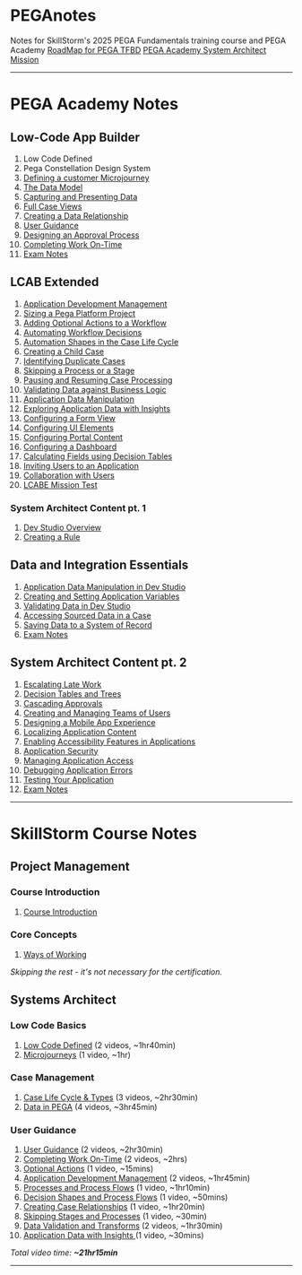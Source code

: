 # PEGAnotes

Notes for SkillStorm's 2025 PEGA Fundamentals training course and PEGA Academy
[RoadMap for PEGA TFBD](https://stormsurge.skillstorm.com/courses/4113/pages/road-map)
[PEGA Academy System Architect Mission](https://academy.pega.com/mission/system-architect/v7)

---
# PEGA Academy Notes
## Low-Code App Builder
1. Low Code Defined
2. Pega Constellation Design System
3. [Defining a customer Microjourney](SkillStorm%20Course/Systems%20Architect/Defining%20a%20customer%20Microjourney.md)
4. [The Data Model](PEGA%20Academy/Low-Code%20App%20Builder/The%20Data%20Model.md)
5. [Capturing and Presenting Data](PEGA%20Academy/Low-Code%20App%20Builder/Capturing%20and%20Presenting%20Data.md)
6. [Full Case Views](PEGA%20Academy/Low-Code%20App%20Builder/Full%20Case%20Views.md)
7. [Creating a Data Relationship](PEGA%20Academy/Low-Code%20App%20Builder/Creating%20a%20Data%20Relationship.md)
8. [User Guidance](PEGA%20Academy/Low-Code%20App%20Builder/User%20Guidance.md)
9. [Designing an Approval Process](PEGA%20Academy/Low-Code%20App%20Builder/Designing%20an%20Approval%20Process.md)
10. [Completing Work On-Time](PEGA%20Academy/Low-Code%20App%20Builder/Completing%20Work%20On-Time.md)
11. [Exam Notes](PEGA%20Academy/Low-Code%20App%20Builder/Exam%20Notes.md)

## LCAB Extended
1. [Application Development Management](PEGA%20Academy/Low-Code%20App%20Builder%20Extended/Application%20Development%20Management.md)
2. [Sizing a Pega Platform Project](PEGA%20Academy/Low-Code%20App%20Builder%20Extended/Sizing%20a%20Pega%20Platform%20Project.md)
3. [Adding Optional Actions to a Workflow](PEGA%20Academy/Low-Code%20App%20Builder%20Extended/Adding%20Optional%20Actions%20to%20a%20Workflow.md)
4. [Automating Workflow Decisions](PEGA%20Academy/Low-Code%20App%20Builder%20Extended/Automating%20Workflow%20Decisions.md)
5. [Automation Shapes in the Case Life Cycle](PEGA%20Academy/Low-Code%20App%20Builder%20Extended/Automation%20Shapes%20in%20the%20Case%20Life%20Cycle.md)
6. [Creating a Child Case](PEGA%20Academy/Low-Code%20App%20Builder%20Extended/Creating%20a%20Child%20Case.md)
7. [Identifying Duplicate Cases](PEGA%20Academy/Low-Code%20App%20Builder%20Extended/Identifying%20Duplicate%20Cases.md)
8. [Skipping a Process or a Stage](PEGA%20Academy/Low-Code%20App%20Builder%20Extended/Skipping%20a%20Process%20or%20a%20Stage.md)
9. [Pausing and Resuming Case Processing](PEGA%20Academy/Low-Code%20App%20Builder%20Extended/Pausing%20and%20Resuming%20Case%20Processing.md)
10. [Validating Data against Business Logic](PEGA%20Academy/Low-Code%20App%20Builder%20Extended/Validating%20Data%20against%20Business%20Logic.md)
11. [Application Data Manipulation](PEGA%20Academy/Low-Code%20App%20Builder%20Extended/Application%20Data%20Manipulation.md)
12. [Exploring Application Data with Insights](PEGA%20Academy/Low-Code%20App%20Builder%20Extended/Exploring%20Application%20Data%20with%20Insights.md)
13. [Configuring a Form View](PEGA%20Academy/Low-Code%20App%20Builder%20Extended/Configuring%20a%20Form%20View.md)
14. [Configuring UI Elements](PEGA%20Academy/Low-Code%20App%20Builder%20Extended/Configuring%20UI%20Elements.md)
15. [Configuring Portal Content](PEGA%20Academy/Low-Code%20App%20Builder%20Extended/Configuring%20Portal%20Content.md)
16. [Configuring a Dashboard](PEGA%20Academy/Low-Code%20App%20Builder%20Extended/Configuring%20a%20Dashboard.md)
17. [Calculating Fields using Decision Tables](PEGA%20Academy/Low-Code%20App%20Builder%20Extended/Calculating%20Fields%20using%20Decision%20Tables.md)
18. [Inviting Users to an Application](PEGA%20Academy/Low-Code%20App%20Builder%20Extended/Inviting%20Users%20to%20an%20Application.md)
19. [Collaboration with Users](PEGA%20Academy/Low-Code%20App%20Builder%20Extended/Collaboration%20with%20Users.md)
20. [LCABE Mission Test](PEGA%20Academy/Low-Code%20App%20Builder%20Extended/LCABE%20Mission%20Test.md)

### System Architect Content pt. 1
1. [Dev Studio Overview](PEGA%20Academy/Dev%20Studio%20Overview.md)
2. [Creating a Rule](PEGA%20Academy/Creating%20a%20Rule.md)

## Data and Integration Essentials
1. [Application Data Manipulation in Dev Studio](PEGA%20Academy/Data%20and%20Integration%20Essentials/Application%20Data%20Manipulation%20in%20Dev%20Studio.md)
2. [Creating and Setting Application Variables](PEGA%20Academy/Data%20and%20Integration%20Essentials/Creating%20and%20Setting%20Application%20Variables.md)
3. [Validating Data in Dev Studio](PEGA%20Academy/Data%20and%20Integration%20Essentials/Validating%20Data%20in%20Dev%20Studio.md)
4. [Accessing Sourced Data in a Case](PEGA%20Academy/Data%20and%20Integration%20Essentials/Accessing%20Sourced%20Data%20in%20a%20Case.md)
5. [Saving Data to a System of Record](PEGA%20Academy/Data%20and%20Integration%20Essentials/Saving%20Data%20to%20a%20System%20of%20Record.md)
6. [Exam Notes](PEGA%20Academy/Data%20and%20Integration%20Essentials/Exam%20Notes.md)

## System Architect Content pt. 2
1. [Escalating Late Work](PEGA%20Academy/Escalating%20Late%20Work.md)
2. [Decision Tables and Trees](PEGA%20Academy/Decision%20Tables%20and%20Trees.md)
3. [Cascading Approvals](PEGA%20Academy/Cascading%20Approvals.md)
4. [Creating and Managing Teams of Users](PEGA%20Academy/Creating%20and%20Managing%20Teams%20of%20Users.md)
5. [Designing a Mobile App Experience](PEGA%20Academy/Designing%20a%20Mobile%20App%20Experience.md)
6. [Localizing Application Content](PEGA%20Academy/Localizing%20Application%20Content.md)
7. [Enabling Accessibility Features in Applications](PEGA%20Academy/Enabling%20Accessibility%20Features%20in%20Applications.md)
8. [Application Security](PEGA%20Academy/Application%20Security.md)
9. [Managing Application Access](PEGA%20Academy/Managing%20Application%20Access.md)
10. [Debugging Application Errors](PEGA%20Academy/Debugging%20Application%20Errors.md)
11. [Testing Your Application](PEGA%20Academy/Testing%20Your%20Application.md)
12. [Exam Notes](PEGA%20Academy/Exam%20Notes.md)

---
# SkillStorm Course Notes
## Project Management
### Course Introduction
1. [Course Introduction](SkillStorm%20Course/Project%20Management/Course%20Introduction.md)
### Core Concepts
1. [Ways of Working](SkillStorm%20Course/Project%20Management/Ways%20of%20Working.md)

*Skipping the rest - it's not necessary for the certification.*
## Systems Architect
### Low Code Basics
1. [Low Code Defined](SkillStorm%20Course/Systems%20Architect/Low%20Code%20Defined.md) (2 videos, ~1hr40min)
2. [Microjourneys](SkillStorm%20Course/Systems%20Architect/Microjourneys.md) (1 video, ~1hr)
### Case Management
1. [Case Life Cycle & Types](SkillStorm%20Course/Case%20Management/Case%20Life%20Cycle%20&%20Types.md) (3 videos, ~2hr30min)
2. [Data in PEGA](SkillStorm%20Course/Case%20Management/Data%20in%20PEGA.md) (4 videos, ~3hr45min)
### User Guidance
1. [User Guidance](User%20Guidance/User%20Guidance.md) (2 videos, ~2hr30min)
2. [Completing Work On-Time](User%20Guidance/Completing%20Work%20On-Time.md) (2 videos, ~2hrs)
3. [Optional Actions](User%20Guidance/Optional%20Actions.md) (1 video, ~15mins)
4. [Application Development Management](User%20Guidance/Application%20Development%20Management.md) (2 videos, ~1hr45min)
5. [Processes and Process Flows](User%20Guidance/Processes%20and%20Process%20Flows.md) (1 video, ~1hr10min)
6. [Decision Shapes and Process Flows](User%20Guidance/Decision%20Shapes%20and%20Process%20Flows.md) (1 video, ~50mins)
7. [Creating Case Relationships](User%20Guidance/Creating%20Case%20Relationships.md) (1 video, ~1hr20min)
8. [Skipping Stages and Processes](User%20Guidance/Skipping%20Stages%20and%20Processes.md) (1 video, ~30min)
9. [Data Validation and Transforms](User%20Guidance/Data%20Validation%20and%20Transforms.md) (2 videos, ~1hr30min)
10. [Application Data with Insights ](User%20Guidance/Application%20Data%20with%20Insights.md) (1 video, ~30mins)

*Total video time: **~21hr15min***

---
